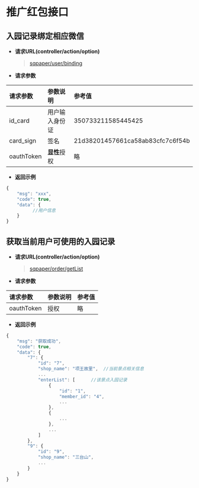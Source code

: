 # 推广红包接口

## 入园记录绑定相应微信

- **请求URL(controller/action/option)**

  > [sqpaper/user/binding](#)

- **请求参数**

请求参数       | 参数说明     | 参考值
:--------- | :------- | :-------------------------------
id_card    | 用户输入身份证  | 350733211585445425
card_sign  | 签名       | 21d38201457661ca58ab83cfc7c6f54b
oauthToken | **显性**授权 | 略


- **返回示例**

```javascript
{
    "msg": "xxx",
    "code": true,
    "data": {  
          //用户信息
    }
}
```

## 获取当前用户可使用的入园记录

- **请求URL(controller/action/option)**

  > [sqpaper/order/getList](#)

- **请求参数**

请求参数       | 参数说明     | 参考值
:--------- | :------- | :-------------------------------
oauthToken | 授权 | 略


- **返回示例**

```javascript
{
    "msg": "获取成功",
    "code": true,
    "data": {
        "7": {
            "id": "7",
            "shop_name": "项王故里",  //当前景点相关信息
            ...
            "enterList": [      //该景点入园记录
                {
                    "id": "1",
                    "member_id": "4",
                    ...
                },
                {
                    ...
                },
                ...
            ]
        },
        "9": {
            "id": "9",
            "shop_name": "三台山",
            ...
        }
    }
}
```
